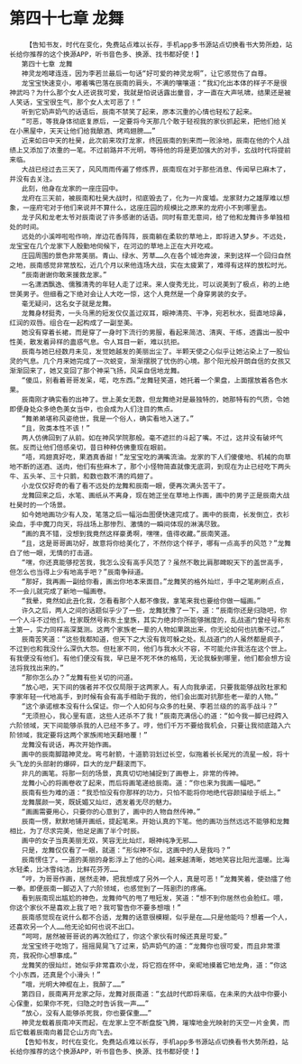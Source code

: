 # 第四十七章 龙舞
        【告知书友，时代在变化，免费站点难以长存，手机app多书源站点切换看书大势所趋，站长给你推荐的这个换源APP，听书音色多、换源、找书都好使！】
       第四十七章 龙舞
       神灵龙咆哮连连，因为李若兰最后一句话“好可爱的神灵龙啊”，让它感觉伤了自尊。
       龙宝宝快速变小，嘟着嘴巴落在辰南的肩头，不满的嚷嚷道：“我幻化出本体的样子不是很神武吗？为什么那个女人还说我可爱，我就是怕说话露出童音，才一直在大声吼啸，结果还是被人笑话，宝宝很生气，那个女人太可恶了！”
       听到它奶声奶气的话语后，辰南不禁笑了起来，原本沉重的心情也轻松了起来。
       “可恶，等我身体彻底复原后，一定要将今天那几个敢于轻视我的家伙抓起来，把他们给关在小黑屋中，天天让他们给我酿酒、烤鸡翅膀……”
       近来如日中天的杜昊，此次前来攻打龙家，终因辰南的到来而一败涂地，辰南在他的个人战绩上又添加了浓重的一笔。不过前路并不光明，等待他的将是更加强大的对手，玄战时代将提前来临。
       大战已经过去三天了，风风雨雨传遍了修炼界，辰南现在对于那些消息、传闻早已麻木了，并没有去关注。
       此刻，他身在龙家的一座庄园中。
       龙府在三天前，被辰南和杜昊大战时，彻底毁去了，化为一片废墟。龙家财力之雄厚难以想象，一座府宅对于他们来说并不算什么，这座庄园的规模比之原来的龙府小不到哪里去。
       龙子风和龙老太爷对辰南说了许多感谢的话语。同时有意无意间，给了他和龙舞许多单独相处的时间。
       远处的小溪哗啦啦作响，岸边花香阵阵，辰南躺在柔软的草地上，即将进入梦乡。不远处，龙宝宝在几个龙家下人殷勤地伺候下，在河边的草地上正在大开吃戒。
       庄园周围的景色非常美丽。青山、绿水、芳草……久在各个城池奔波，来到这样一个回归自然之地，辰南感觉非常放松，近几个月以来他连场大战，实在太疲累了，难得有这样的放松时光。
       “辰南谢谢你敢来援救龙家。”
       一名潇洒飘逸、儒雅清秀的年轻人走了过来。来人俊秀无比，可以说美到了极点，称的上绝世美男子。但细看之下绝对会让人大吃一惊，这个人竟然是一个身穿男装的女子。
       毫无疑问，这名女子就是龙舞。
       龙舞身材挺秀，一头乌黑的短发仅仅盖过双耳，眼神清亮、干净，宛若秋水，挺直地琼鼻，红润的双唇。组合在一起构成了一副至美。
       她没有穿着长裙，而是穿了一身时下流行的男服，看起来简洁、清爽、干练，透露出一股中性美，散发着异样的蛊惑气息。令人耳目一新，难以抗拒。
       辰南与她已经数月未见，发觉她越发的美丽出尘了。半颗天使之心似乎让她沾染上了一股仙灵的气息。几个月来她完成了一次蜕变，渐渐摆脱了忧伤的心境。那个阳光般开朗自信的女孩又渐渐回来了，她又变回了那个神采飞扬，风采自信地龙舞。
       “傻瓜，别看着哥哥发呆，喏，吃东西。”龙舞轻笑道，她托着一个果盘，上面摆放着各色水果。
       辰南刚才确实看的出神了。世上美女无数，但龙舞绝对是最独特的，她那特有的气质，令她即便身处众多绝色美女当中，也会成为人们注目的焦点。
       “舞弟弟堪称风姿绝世，我是一个俗人，确实看地入迷了。”
       “且，败类本性不该！”
       两人仿佛回到了从前。如在神风学院那般。毫不遮拦的斗起了嘴。不过，这并没有破坏气氛。反而让他们倍感亲切，昔日种种仿佛重现在眼前。
       “唔，鸡翅真好吃，果酒真香甜！”龙宝宝吃的满嘴流油。龙家的下人们傻傻地、机械的向草地不断的送酒、送肉，他们有些麻木了，那个小怪物简直就像无底洞，到现在为止已经吃下两头牛、五头羊、三十只鹅，和数也数不清的鸡翅了。
       小龙仅仅好奇的看了看不远处的龙舞和辰南一眼，便再次满头苦干了。
       龙舞回来之后，水笔、画纸从不离身，现在她正坐在草地上作画，画中的男子正是辰南大战杜昊时的一个场景。
       如今她地画功少有人及，笔落之后一幅浴血图便快速完成了。画中的辰南，长发倒立，衣衫染血，手中魔刀向天，将战场上那惨烈、激情的一瞬间体现的淋漓尽致。
       “画的真不错，没想到我竟然这样豪勇啊，嘿嘿，值得收藏。”辰南笑道。
       “且，这是哥哥画功好，故意将你给美化了，不然你这个样子，哪有一点高手的风范？”龙舞白了他一眼，无情的打击道。
       “嘿，你还真能够挖苦我，我怎么没有高手风范了？虽然不敢比肩那睥睨天下的盖世高手，但怎么也当得上少有地高手吧？”辰南争辩道。
       “那好，我再画一副给你看，画出你地本来面目。”龙舞笑的格外灿烂，手中之笔刷刷点点，不一会儿就完成了新地一幅画卷。
       “我晕，竟然如此丑化我，怎看看那个人都不像我，拿笔来我也要给你做一幅画。”
       许久之后，两人之间的话题似乎少了一些，龙舞犹豫了一下，道：“辰南你还是归隐吧，你一个人斗不过他们。杜家既然号称东土皇族，其实力绝非你所能够揣度的，乱战道门曾经号称东土第一，实力同样高深莫测。这两个家族老一辈的人物如果跳出来，你无论如何也抗衡不过。”
       辰南苦笑道：“这些我都知道，但天下之大没有我可躲之处。乱战道门的人虽然都是疯子，不过到也和我没什么深仇大怨。但杜家不同，他们与我水火不容，不可能允许我活在这个世上。有我便没有他们。有他们便没有我，早已是不死不休的格局，无论我躲到哪里，他们都会想方设法将我找出来的。”
       “那你怎么办？”龙舞有些关切的问道。
       “放心吧，天下间的强者并不仅仅局限于这两家人。有人向我承诺，只要我能够战败杜家和李家年轻一代地高手，到时候有会有高手相助于我的，他们会出面对抗那些老一辈的人物。”
       “这个承诺根本没有什么保证。你一个人如何与众多的杜昊、李若兰级的的高手战斗？”
       “无须担心，我心里有底，这些人还杀不了我！”辰南充满信心的道：“如今我一脚已经跨入六阶领域，天下间能够杀我的人已经不多了。哼，他们千万不要给我机会，只要让我彻底踏入六阶领域，我定要将这两个家族闹地天翻地覆！”
       龙舞没有说话，再次开始作画。
       画中的辰南脚踏神灵龙。弯弓射箭，十道箭羽划过长空，似拖着长长尾光的流星一般，将十头飞龙的头部射的爆碎，巨大的龙尸翻滚而下。
       非凡的画笔。将那一刻的场景，真真切切地捕捉到了画卷上，非常的传神。
       龙舞小心的将画卷收了起来，而后将画笔递给辰南。道：“你也来为我画一幅吧。”
       辰南有些为难的道：“我恐怕没有你那样的功力，只怕不能将你地绝代容颜描绘于纸上。”
       龙舞展颜一笑，既妩媚又灿烂，透发着无尽的魅力。
       “画画需要用心，只要你的心意到了，画中的人物自然传神。”
       辰南一愣，默默地铺开画纸，提起笔来。开始认真的下笔。他的画功当然远远不能够和龙舞相比，为了尽求完美，他足足画了半个时辰。
       画中的女子当真美丽无双，笑容无比灿烂，眼神纯净无邪……
       只是，龙舞仅仅看了一眼，就道：“形似神不似，这画中的人是我吗？”
       辰南愣住了。一道的美丽的身影浮上了他的心间。越来越清晰，她地笑容比阳光温暖。比海水轻柔，比冰雪纯洁，比鲜花芬芳……
       “哼，为哥哥作画，居然走神，把我想成了另外一个人，真是可恶！”龙舞笑着，使劲擂了他一拳。即便辰南一脚迈入了六阶领域，也感觉到了一阵剧烈的疼痛。
       看到辰南现出尴尬的神色，龙舞帅气的甩了甩短发，笑道：“想不到你居然也会脸红。喂，你这个家伙不是喜欢上我了吧？我可警告你不要多想哦！”
       辰南感觉现在说什么都不合适，龙舞的话意很模糊，似乎是在……只是他能吗？想着一个人，还喜欢另一个人……他无论如何也说不出口。
       “呵呵，居然被哥哥说的再次脸红了，你这个家伙有时候还真是可爱。”
       龙宝宝终于吃饱了，摇摇晃晃飞了过来，奶声奶气的道：“龙舞你也很可爱，而且非常漂亮，我祝你心想事成。”
       龙舞笑的很灿烂，她似乎非常喜欢小龙，将它抱在怀中，亲昵地摸着它地龙角，道：“你这个小东西，还真是个小滑头！”
       “哦，光明大神棍在上，我醉了……”
       第四日，辰南离开龙家之际，龙舞对辰南道：“玄战时代即将来临，在未来的大战中你要小心保重，如果你不死，归隐之时告诉我一声……”
       “放心，没有人能够杀死我，你也要保重……”
       神灵龙载着辰南冲天而起，在龙家上空不断盘旋飞腾，璀璨地金光映射的天空一片金黄，而后它载着辰南向着昆仑山方向飞去。
       【告知书友，时代在变化，免费站点难以长存，手机app多书源站点切换看书大势所趋，站长给你推荐的这个换源APP，听书音色多、换源、找书都好使！】